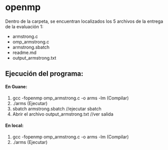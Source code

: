 # openmp

Dentro de la carpeta, se encuentran localizados los 5 archivos de la entrega de la evaluación 1:
- armstrong.c
- omp_armstrong.c
- armstrong.sbatch
- readme.md
- output_armstrong.txt


## Ejecución del programa:
#### En Guane:
1. gcc -fopenmp omp_armstrong.c -o arms -lm (Compilar)
2. ./arms (Ejecutar)
2. sbatch armstrong.sbatch  //ejecutar sbatch
3. Abrir el archivo output_armstrong.txt    //ver salida  
#### En local:
1. gcc -fopenmp omp_armstrong.c -o arms -lm (Compilar)
2. ./arms (Ejecutar)

